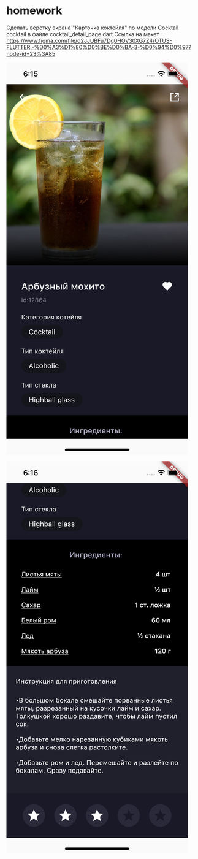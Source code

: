# homework

Сделать верстку экрана "Карточка коктейля" по модели Cocktail cocktail в файле cocktail_detail_page.dart
Ссылка на макет https://www.figma.com/file/d2JJUBFu7Dg0HOV30XG7Z4/OTUS-FLUTTER.-%D0%A3%D1%80%D0%BE%D0%BA-3-%D0%94%D0%97?node-id=23%3A85


![Скрин 1](screenshots/simulator_screenshot_1.png) 

![Скрин 2](screenshots/simulator_screenshot_2.png) 

